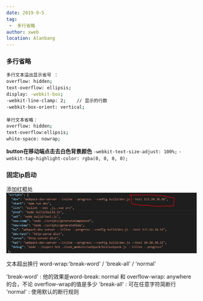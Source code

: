 ```yaml
---
date: 2019-9-5
tag: 
 -  多行省略
author: xweb
location: Alanbang
---
```


### 多行省略
```sh
多行文本溢出显示省号 ：
overflow: hidden;
text-overflow: ellipsis;
display: -webkit-box;
-webkit-line-clamp: 2;    // 显示的行数
-webkit-box-orient: vertical;

单行文本省略：
overflow: hidden;
text-overflow:ellipsis;
white-space: nowrap;

```
**button在移动端点击去白色背景颜色** 
`-webkit-text-size-adjust: 100%;`
`-webkit-tap-highlight-color: rgba(0, 0, 0, 0);`

### 固定ip启动
添加红框处
![photo_ip](../img/photo_ip.jpg)


文本超出换行   word-wrap:'break-word' / 'break-all' / 'normal'

'break-word' : 他的效果是word-break: normal 和 overflow-wrap: anywhere  的合，不论 overflow-wrap的值是多少
'break-all' :  可在任意字符简断行
'normal'  : 使用默认的断行规则
